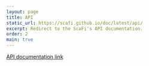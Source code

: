 ```yaml
---
layout: page
title: API
static_url: https://scafi.github.io/doc/latest/api/
excerpt: Redirect to the ScaFi's API documentation.
order: 2
main: true
---
```


[API documentation link](https://scafi.github.io/docs/latest/api/)
